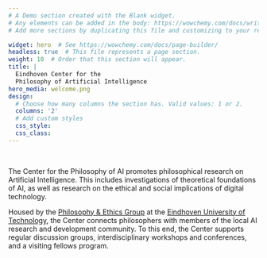 ```yaml
---
# A Demo section created with the Blank widget.
# Any elements can be added in the body: https://wowchemy.com/docs/writing-markdown-latex/
# Add more sections by duplicating this file and customizing to your requirements.

widget: hero  # See https://wowchemy.com/docs/page-builder/
headless: true  # This file represents a page section.
weight: 10  # Order that this section will appear.
title: |
  Eindhoven Center for the
  Philosophy of Artificial Intelligence
hero_media: welcome.png
design:
  # Choose how many columns the section has. Valid values: 1 or 2.
  columns: '2'
  # Add custom styles
  css_style:
  css_class:
---
```


<br>

The Center for the Philosophy of AI promotes philosophical research on Artificial Intelligence. This includes investigations of theoretical foundations of AI, as well as research on the ethical and social implications of digital technology.

Housed by the [Philosophy & Ethics Group](https://www.tue.nl/en/research/research-groups/innovation-sciences/philosophy-ethics/) at the [Eindhoven University of Technology](https://www.tue.nl/en/), the Center connects philosophers with members of the local AI research and development community. To this end, the Center supports regular discussion groups, interdisciplinary workshops and conferences, and a visiting fellows program.  
